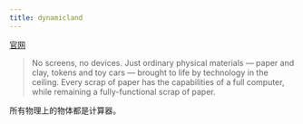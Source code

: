 ```yaml
---
title: dynamicland
---
```


[官网](https://dynamicland.org/)

> No screens, no devices. Just ordinary physical materials —
paper and clay, tokens and toy cars — brought to life by
technology in the ceiling.
> Every scrap of paper has the capabilities of a full computer,
while remaining a fully-functional scrap of paper.

所有物理上的物体都是计算器。
